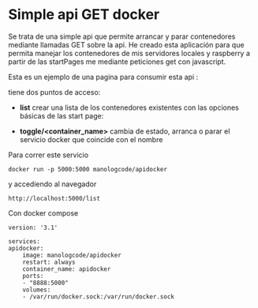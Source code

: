 # Simple api GET docker

Se trata de una simple api que permite arrancar y parar contenedores mediante llamadas GET sobre la api.
He creado esta aplicación para que permita manejar los contenedores de mis servidores locales y raspberry a partir de las startPages me mediante peticiones get con javascript.

Esta es un ejemplo de una pagina para consumir esta api :

tiene dos puntos de acceso:

 - **list** crear una lista de los contenedores existentes con las opciones básicas de las start page:

 - **toggle/<container_name>** cambia de estado, arranca o parar el servicio docker que coincide con el nombre

Para correr este servicio

    docker run -p 5000:5000 manologcode/apidocker

y accediendo al navegador 

    http://localhost:5000/list

Con docker compose

    version: '3.1'

    services:
    apidocker:
        image: manologcode/apidocker
        restart: always
        container_name: apidocker
        ports:
        - "8888:5000"
        volumes:
        - /var/run/docker.sock:/var/run/docker.sock

